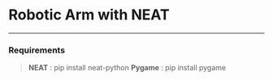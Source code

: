 # Robotic Arm with NEAT
---
### Requirements
> **NEAT** : pip install neat-python
> **Pygame** : pip install pygame
